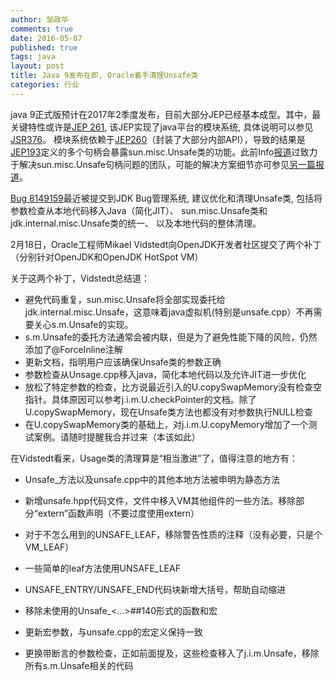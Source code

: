 ```yaml
---
author: 邹政华
comments: true
date: 2016-05-07
published: true 
tags: java
layout: post
title: Java 9发布在即, Oracle着手清理Unsafe类 
categories: 行业 
---
```



java 9正式版预计在2017年2季度发布，目前大部分JEP已经基本成型。其中，最关键特性或许是[JEP 261](http://openjdk.java.net/jeps/261), 该JEP实现了java平台的模块系统, 具体说明可以参见[JSR376](http://openjdk.java.net/projects/jigsaw/spec/)。 模块系统依赖于[JEP260](http://openjdk.java.net/jeps/260)（封装了大部分内部API），导致的结果是[JEP193](http://openjdk.java.net/jeps/193)定义的多个句柄会暴露sun.misc.Unsafe类的功能。此前Info[报道](http://www.infoq.com/news/2015/07/oracle-plan-remove-unsafe)过致力于解决sun.misc.Unsafe句柄问题的团队，可能的解决方案细节亦可参见[另一篇报道](http://www.infoq.com/articles/A-Post-Apocalyptic-sun.misc.Unsafe-World)。 


[Bug 8149159](https://bugs.openjdk.java.net/browse/JDK-8149159)最近被提交到JDK Bug管理系统, 建议优化和清理Unsafe类, 包括将参数检查从本地代码移入Java（简化JIT）、 sun.misc.Unsafe类和jdk.internal.misc.Unsafe类的统一、 以及本地代码的整体清理。


2月18日，Oracle工程师Mikael Vidstedt向OpenJDK开发者社区提交了两个补丁（分别针对OpenJDK和OpenJDK HotSpot VM）  


关于这两个补丁，Vidstedt总结道：

* 避免代码重复，sun.misc.Unsafe将全部实现委托给jdk.internal.misc.Unsafe，这意味着java虚拟机(特别是unsafe.cpp）不再需要关心s.m.Unsafe的实现。 
* s.m.Unsafe的委托方法通常会被内联，但是为了避免性能下降的风险，仍然添加了@ForceInline注解 
* 更新文档，指明用户应该确保Unsafe类的参数正确 
* 参数检查从Unsage.cpp移入java，简化本地代码以及允许JIT进一步优化
* 放松了特定参数的检查，比方说最近引入的U.copySwapMemory没有检查空指针。具体原因可以参考j.i.m.U.checkPointer的文档。除了U.copySwapMemory，现在Unsafe类方法也都没有对参数执行NULL检查 
* 在U.copySwapMemory类的基础上，对j.i.m.U.copyMemory增加了一个测试案例。请随时提醒我合并过来（本该如此）  

在Vidstedt看来，Usage类的清理算是“相当激进”了，值得注意的地方有：  

* Unsafe_方法以及unsafe.cpp中的其他本地方法被申明为静态方法  

* 新增unsafe.hpp代码文件，文件中移入VM其他组件的一些方法。移除部分“extern”函数声明（不要过度使用extern）  
* 对于不怎么用到的UNSAFE_LEAF，移除警告性质的注释（没有必要，只是个VM_LEAF） 
* 一些简单的leaf方法使用UNSAFE_LEAF  
* UNSAFE_ENTRY/UNSAFE_END代码块新增大括号，帮助自动缩进
* 移除未使用的Unsafe_<...>##140形式的函数和宏 
* 更新宏参数，与unsafe.cpp的宏定义保持一致
* 更换带断言的参数检查，正如前面提及，这些检查移入了j.i.m.Unsafe，移除所有s.m.Unsafe相关的代码